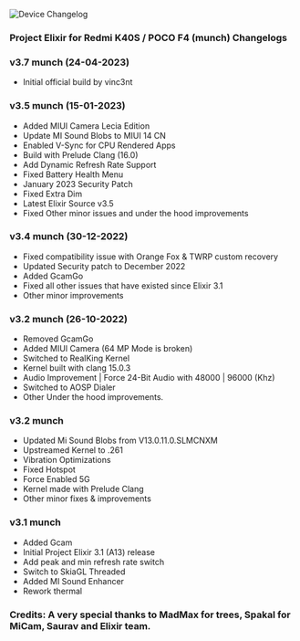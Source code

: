 ![Device Changelog](https://i.imgur.com/C0Wcdr5.png)

### Project Elixir for Redmi K40S / POCO F4 (munch) Changelogs

### v3.7 munch (24-04-2023)

- Initial official build by vinc3nt

### v3.5 munch (15-01-2023)

- Added MIUI Camera Lecia Edition 
- Update MI Sound Blobs to MIUI 14 CN
- Enabled V-Sync for CPU Rendered Apps 
- Build with Prelude Clang (16.0)
- Add Dynamic Refresh Rate Support
- Fixed Battery Health Menu
- January 2023 Security Patch
- Fixed Extra Dim
- Latest Elixir Source v3.5
- Fixed Other minor issues and under the hood improvements

### v3.4 munch (30-12-2022)

- Fixed compatibility issue with Orange Fox & TWRP custom recovery
- Updated Security patch to December 2022
- Added GcamGo
- Fixed all other issues that have existed since Elixir 3.1
- Other minor improvements

### v3.2 munch (26-10-2022)

- Removed GcamGo
- Added MIUI Camera (64 MP Mode is broken)
- Switched to RealKing Kernel
- Kernel built with clang 15.0.3 
- Audio Improvement | Force 24-Bit Audio with 48000 | 96000 (Khz)
- Switched to AOSP Dialer 
- Other Under the hood improvements.

### v3.2 munch

- Updated Mi Sound Blobs from V13.0.11.0.SLMCNXM
- Upstreamed Kernel to .261 
- Vibration Optimizations 
- Fixed Hotspot
- Force Enabled 5G
- Kernel made with Prelude Clang
- Other minor fixes & improvements

### v3.1 munch

- Added Gcam
- Initial Project Elixir 3.1 (A13) release
- Add peak and min refresh rate switch
- Switch to SkiaGL Threaded
- Added MI Sound Enhancer
- Rework thermal

### Credits: A very special thanks to MadMax for trees, Spakal for MiCam, Saurav and Elixir team.
